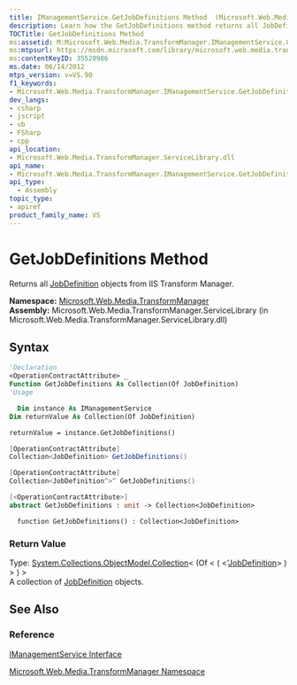 ```yaml
---
title: IManagementService.GetJobDefinitions Method  (Microsoft.Web.Media.TransformManager)
description: Learn how the GetJobDefinitions method returns all JobDefinition objects from IIS Transform Manager.
TOCTitle: GetJobDefinitions Method
ms:assetid: M:Microsoft.Web.Media.TransformManager.IManagementService.GetJobDefinitions
ms:mtpsurl: https://msdn.microsoft.com/library/microsoft.web.media.transformmanager.imanagementservice.getjobdefinitions(v=VS.90)
ms:contentKeyID: 35520986
ms.date: 06/14/2012
mtps_version: v=VS.90
f1_keywords:
- Microsoft.Web.Media.TransformManager.IManagementService.GetJobDefinitions
dev_langs:
- csharp
- jscript
- vb
- FSharp
- cpp
api_location:
- Microsoft.Web.Media.TransformManager.ServiceLibrary.dll
api_name:
- Microsoft.Web.Media.TransformManager.IManagementService.GetJobDefinitions
api_type:
  - Assembly
topic_type:
- apiref
product_family_name: VS
---
```


# GetJobDefinitions Method

Returns all [JobDefinition](jobdefinition-class-microsoft-web-media-transformmanager.md) objects from IIS Transform Manager.

**Namespace:**  [Microsoft.Web.Media.TransformManager](microsoft-web-media-transformmanager-namespace.md)  
**Assembly:**  Microsoft.Web.Media.TransformManager.ServiceLibrary (in Microsoft.Web.Media.TransformManager.ServiceLibrary.dll)

## Syntax

```vb
'Declaration
<OperationContractAttribute> _
Function GetJobDefinitions As Collection(Of JobDefinition)
'Usage

  Dim instance As IManagementService
Dim returnValue As Collection(Of JobDefinition)

returnValue = instance.GetJobDefinitions()
```

```csharp
[OperationContractAttribute]
Collection<JobDefinition> GetJobDefinitions()
```

```cpp
[OperationContractAttribute]
Collection<JobDefinition^>^ GetJobDefinitions()
```

``` fsharp
[<OperationContractAttribute>]
abstract GetJobDefinitions : unit -> Collection<JobDefinition> 
```

```jscript
  function GetJobDefinitions() : Collection<JobDefinition>
```

### Return Value

Type: [System.Collections.ObjectModel.Collection](https://msdn.microsoft.com/library/ms132397)\< (Of \< ( \<'[JobDefinition](jobdefinition-class-microsoft-web-media-transformmanager.md)\> ) \> ) \>  
A collection of [JobDefinition](jobdefinition-class-microsoft-web-media-transformmanager.md) objects.  

## See Also

### Reference

[IManagementService Interface](imanagementservice-interface-microsoft-web-media-transformmanager.md)

[Microsoft.Web.Media.TransformManager Namespace](microsoft-web-media-transformmanager-namespace.md)
